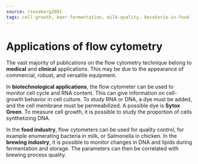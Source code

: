 ```yaml
---
source: rieseberg2001
tags: cell-growth, beer-fermentation, milk-quality, becateria-in-food
---
```


# Applications of flow cytometry

The vast majority of publications on the flow cytometry technique belong to **medical** and **clinical** applications. This may be due to the appearance of commercial, robust, and versatile equipment. 

In **biotechnological applications**, the flow cytometer can be used to monitor cell cycle and RNA content. This can give information on cell-growth behavior in cell culture. To study RNA or DNA, a dye must be added, and the cell membrane must be permeabilized. A possible dye is **Sytox Green**. To measure cell growth, it is possible to study the proportion of cells synthetizing DNA. 

In the **food industry**, flow cytometers can be used for quality control, for example enumerating bacteria in milk, or Salmonella in chicken. In the **brewing industry**, it is possible to monitor changes in DNA and lipids during fermentation and storage. The parameters can then be correlated with brewing process quality. 